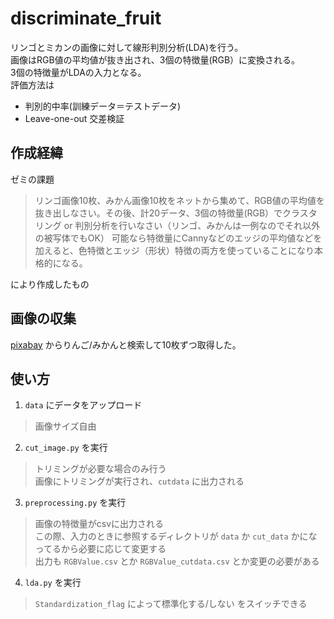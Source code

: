 # discriminate_fruit
リンゴとミカンの画像に対して線形判別分析(LDA)を行う。<br>
画像はRGB値の平均値が抜き出され、3個の特徴量(RGB）に変換される。<br>
3個の特徴量がLDAの入力となる。<br>
評価方法は
- 判別的中率(訓練データ＝テストデータ)
- Leave-one-out 交差検証

## 作成経緯
ゼミの課題
> リンゴ画像10枚、みかん画像10枚をネットから集めて、RGB値の平均値を抜き出しなさい。その後、計20データ、3個の特徴量(RGB）でクラスタリング or 判別分析を行いなさい（リンゴ、みかんは一例なのでそれ以外の被写体でもOK）
可能なら特徴量にCannyなどのエッジの平均値などを加えると、色特徴とエッジ（形状）特徴の両方を使っていることになり本格的になる。

により作成したもの

## 画像の収集
[pixabay](https://pixabay.com/ja/) からりんご/みかんと検索して10枚ずつ取得した。

## 使い方
1. `data` にデータをアップロード
> 画像サイズ自由

2. `cut_image.py` を実行
> トリミングが必要な場合のみ行う<br>
> 画像にトリミングが実行され、`cutdata` に出力される

3. `preprocessing.py` を実行
> 画像の特徴量がcsvに出力される<br>
> この際、入力のときに参照するディレクトリが `data` か `cut_data` かになってるから必要に応じて変更する<br>
> 出力も `RGBValue.csv` とか `RGBValue_cutdata.csv` とか変更の必要がある

4. `lda.py` を実行
> `Standardization_flag` によって標準化する/しない をスイッチできる
